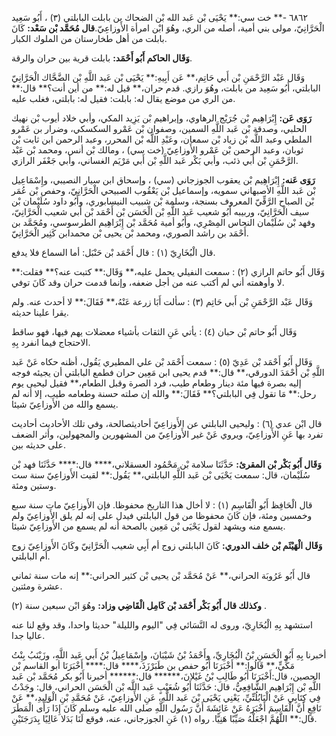 ٦٨٦٢ -** خت سي:** يَحْيَى بْن عَبد الله بْن الضحاك بن بابلت البابلتي (٣) ، أَبُو سَعِيد الْحَرَّانِيّ، مولى بني أمية، أصله من الري، وهُوَ ابْن امرأة الأَوزاعِيّ.**قال مُحَمَّد بْن سَعْد:** كَانَ بابلت من أهل طخارستان من الملوك الكبار.

**وَقَال الحاكم أَبُو أَحْمَد:** بابلت قرية بين حران والرقة.

وَقَال عَبْد الرَّحْمَنِ بْن أَبي حَاتِم،** عَن أَبِيهِ:** يَحْيَى بْن عَبد اللَّهِ بْن الضَّحَّاك الْحَرَّانِيّ البابلتي، أَبُو سَعِيد من بابلت، وهُوَ رازي. قدم حران،** قيل له:** من أين أنت؟** قال:** من الري من موضع يقال له: بابلت: فقيل له: بابلتي، فغلب عليه.

**رَوَى عَن:** إِبْرَاهِيم بْن جُرَيْج الرهاوي، وإبراهيم بْن يَزِيد المكي، وأبي خلاد أيوب بْن نهيك الحلبي، وصدقة بْن عَبد اللَّهِ السمين، وصفوان بْن عَمْرو السكسكي، وضرار بن عَمْرو الملطي وعبد اللَّه بْن زياد بْن سمعان، وعَبْدِ اللَّه بْن المحرر، وعبد الرحمن ابن ثابت بْن ثوبان، وعبد الرحمن بْن عَمْرو الأَوزاعِيّ (خت سي) ، ومالك بْن أنس، ومحمد بْن عَبْد الرَّحْمَنِ بْن أَبي ذئب، وأبي بَكْر عَبد اللَّهِ بْن أَبي مَرْيَم الغساني، وأبي جَعْفَر الرازي.

**رَوَى عَنه:** إِبْرَاهِيم بْن يعقوب الجوزجاني (سي) ، وإسحاق ابن سيار النصيبي، وإِسْمَاعِيل بْن عَبد اللَّهِ الأصبهاني سمويه، وإسماعيل بْن يَعْقُوب الصبيحي الْحَرَّانِيّ، وحفص بْن عُمَر بْن الصباح الرَّقِّيّ المعروف بسنجة، وسلمة بْن شبيب النيسابوري، وأَبُو داود سُلَيْمان بْن سيف الْحَرَّانِيّ، وربيبه أَبُو شعيب عَبد اللَّهِ بْن الْحَسَن بْن أَحْمَد بْن أَبي شعيب الْحَرَّانِيّ، وفهد بْن سُلَيْمان النحاس المِصْرِي، وأَبُو أمية مُحَمَّد بْن إِبْرَاهِيم الطرسوسي، ومُحَمَّد بن أَحْمَد بن راشد الصوري، ومحمد بْن يحيى بْن محمدابن كَثِير الْحَرَّانِيّ.

قال الْبُخَارِيّ (١) : قال أَحْمَد بْن حَنْبَل: أما السماع فلا يدفع.

وَقَال أَبُو حاتم الرازي (٢) : سمعت النفيلي يحمل عليه،** وَقَال:** كتبت عنه؟** فقلت:** لا وأوهمته أني لم أكتب عنه من أجل ضعفه، وإنما قدمت حران وقد كَانَ توفي.

وَقَال عَبْد الرَّحْمَنِ بْن أَبي حَاتِم (٣) : سألت أَبَا زرعة عَنْهُ،** فَقَالَ:** لا أحدث عنه. ولم يقرا علينا حديثه.

وَقَال أَبُو حاتم بْن حبان (٤) : يأتي عَنِ الثقات بأشياء معضلات يهم فيها، فهو ساقط الاحتجاج فيما انفرد بِهِ.

وَقَال أَبُو أَحْمَد بْن عَدِيّ (٥) : سمعت أَحْمَد بْن علي المطيري يَقُول، أظنه حكاه عَنْ عَبد اللَّهِ بْن أَحْمَدَ الدورقي،** قال:** قدم يحيى ابن مَعِين حران فطمع البابلتي أن يجيئه فوجه إليه بصرة فيها مئة دينار وطعام طيب، فرد الصرة وقبل الطعام،** فقيل ليحيى يوم رحل:** مَا تقول فِي البابلتي؟** فَقَالَ:** والله إن صلته حسنة وطعامه طيب، إلا أنه لم يسمع والله من الأَوزاعِيّ شيئا.

قال ابْن عدي (٦) : وليحيى البابلتي عن الأَوزاعِيّ أحاديثصالحة، وفي تلك الأحاديث أحاديث تفرد بها عَنِ الأَوزاعِيّ، ويروي عَنْ غير الأَوزاعِيّ من المشهورين والمجهولين، وأثر الضعف على حديثه بين.

**وَقَال أَبُو بَكْر بْن المقرئ:** حَدَّثَنَا سلامة بْن مَحْمُود العسقلاني،**** قال:**** حَدَّثَنَا فهد بْن سُلَيْمان، قال: سمعت يَحْيَى بْن عَبد اللَّهِ البابلتي،** يَقُول:** لقيت الأَوزاعِيّ سنة ست وستين ومئة.

قال الْحَافِظ أَبُو الْقَاسِم (١) : لا أخال هذا التاريخ محفوظا. فإن الأَوزاعِيّ مات سنة سبع وخمسين ومئة، فإن كَانَ محفوظا من قول البابلتي فيدل على إنه لم يلق الأَوزاعِيّ ولم يسمع منه ويشهد لقول يَحْيَى بْن مَعِين بالصحة أنه لم يسمع من الأَوزاعِيّ شيئا.

**وَقَال الْهَيْثَم بْن خلف الدوري:** كَانَ البابلتي زوج أم أَبِي شعيب الْحَرَّانِيّ وكَانَ الأَوزاعِيّ زوج أم البابلتي.

قال أَبُو عَرُوبَة الحراني،** عَنْ مُحَمَّد بْن يحيى بْن كثير الحراني:** إنه مات سنة ثماني عشرة ومئتين.

**وكذلك قال أَبُو بَكْر أَحْمَد بْن كَامِل الْقَاضِي وزاد:** وهُوَ ابْن سبعين سنة (٢) .

استشهد بِهِ الْبُخَارِيّ، وروى له النَّسَائي فِي "اليوم والليلة" حديثا واحدا، وقد وقع لنا عنه عاليا جدا.

أخبرنا بِهِ أَبُو الْحَسَنِ بْنُ الْبُخَارِيِّ، وأَحْمَدُ بْنُ شَيْبَانَ، وإِسْمَاعِيلُ بْنُ أَبي عَبد اللَّهِ، وزَيْنَبُ بِنْتُ مَكِّيٍّ،** قَالُوا:** أَخْبَرَنَا أَبُو حفص بن طَبَرْزَذَ،**** قال:**** أَخْبَرَنَا أبو القاسم بْن الحصين، قال:أَخْبَرَنَا أَبُو طَالِبِ بْنُ غَيْلانَ،****** قال:****** أخبرنا أَبُو بكر مُحَمَّد بْن عَبد اللَّهِ بْن إِبْرَاهِيم الشَّافِعِيُّ، قال: حَدَّثَنَا أَبُو شُعَيْبٍ عَبد اللَّه بْن الْحَسَن الحراني، قال: وجَدْتُ فِي كِتَابِي عَنْ الْبَابُلُتِّيِّ، يَعْنِي يَحْيَى بْنَ عَبد اللَّهِ، عَنِ الأَوزاعِيّ، عَنْ مُحَمَّدِ بْنِ الْوَلِيدِ،** عَنْ نَافِعٍ أَنَّ الْقَاسِمَ أَخْبَرَهُ عَنْ عَائِشَةَ أَنَّ رَسُول اللَّهِ صلى الله عليه وسلم كَانَ إِذَا رَأَى الْمَطَرَ قال:** اللَّهُمَّ اجْعَلْهُ صَيِّبًا هَنِيًّا. رواه (١) عَنِ الجوزجاني، عنه، فوقع لَنَا بَدَلا عَالِيًا بِدَرَجَتَيْنِ.